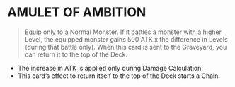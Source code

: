 # AMULET OF AMBITION

> Equip only to a Normal Monster. If it battles a monster with a higher Level, the equipped monster gains 500 ATK x the difference in Levels (during that battle only). When this card is sent to the Graveyard, you can return it to the top of the Deck.

*   The increase in ATK is applied only during Damage Calculation.
*   This card’s effect to return itself to the top of the Deck starts a Chain.
